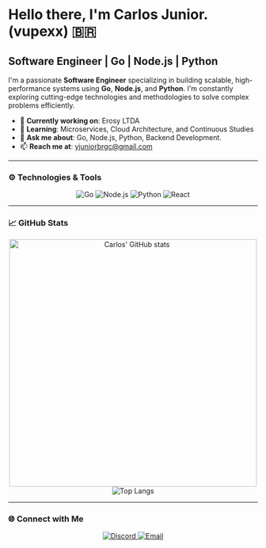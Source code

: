 # Hello there, I'm Carlos Junior. (vupexx) 🇧🇷

## Software Engineer | Go | Node.js | Python

I'm a passionate **Software Engineer** specializing in building scalable, high-performance systems using **Go**, **Node.js**, and **Python**. I'm constantly exploring cutting-edge technologies and methodologies to solve complex problems efficiently.

- 🔭 **Currently working on**: Erosy LTDA
- 🌱 **Learning**: Microservices, Cloud Architecture, and Continuous Studies
- 💬 **Ask me about**: Go, Node.js, Python, Backend Development.
- 📫 **Reach me at**: [yjuniorbrgc@gmail.com](mailto:yjuniorbrgc@gmail.com)

---

### ⚙️ Technologies & Tools

<p align="center">
  <img src="https://img.shields.io/badge/Go-00ADD8?style=for-the-badge&logo=go&logoColor=white" alt="Go" />
  <img src="https://img.shields.io/badge/Node.js-43853D?style=for-the-badge&logo=node.js&logoColor=white" alt="Node.js" />
  <img src="https://img.shields.io/badge/Python-3776AB?style=for-the-badge&logo=python&logoColor=white" alt="Python" />
  <img src="https://img.shields.io/badge/React-20232A?style=for-the-badge&logo=react&logoColor=61DAFB" alt="React" />

</p>

---

### 📈 GitHub Stats

<p align="center">
  <img src="https://github-readme-stats.vercel.app/api?username=vupexx&show_icons=true&theme=radical" alt="Carlos' GitHub stats" width="500"/>
  <br>
  <img src="https://github-readme-stats.vercel.app/api/top-langs/?username=vupexx&layout=compact&theme=radical" alt="Top Langs" />
</p>

---

### 🌐 Connect with Me

<p align="center">
  <a href="https://discordapp.com/users/revitalizado">
    <img src="https://img.shields.io/badge/Discord-7289DA?style=for-the-badge&logo=discord&logoColor=white" alt="Discord" />
  </a>
  <a href="mailto:yjuniorbrgc@gmail.com">
    <img src="https://img.shields.io/badge/Email-D14836?style=for-the-badge&logo=gmail&logoColor=white" alt="Email" />
  </a>
</p>
